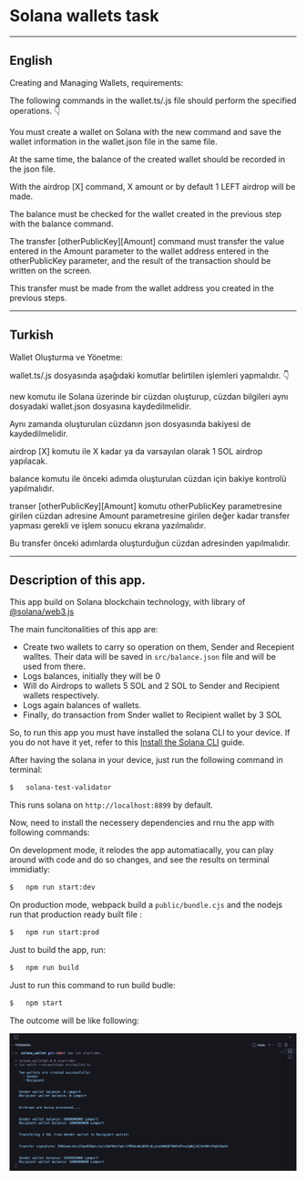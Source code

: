 # Solana wallets task

---

## English

Creating and Managing Wallets, requirements:

The following commands in the wallet.ts/.js file should perform the specified operations. 👇

You must create a wallet on Solana with the new command and save the wallet information in the wallet.json file in the same file.

At the same time, the balance of the created wallet should be recorded in the json file.

With the airdrop [X] command, X amount or by default 1 LEFT airdrop will be made.

The balance must be checked for the wallet created in the previous step with the balance command.

The transfer [otherPublicKey][Amount] command must transfer the value entered in the Amount parameter to the wallet address entered in the otherPublicKey parameter, and the result of the transaction should be written on the screen.

This transfer must be made from the wallet address you created in the previous steps.

---

## Turkish

Wallet Oluşturma ve Yönetme:

wallet.ts/.js dosyasında aşağıdaki komutlar belirtilen işlemleri yapmalıdır. 👇

new komutu ile Solana üzerinde bir cüzdan oluşturup, cüzdan bilgileri aynı dosyadaki wallet.json dosyasına kaydedilmelidir.

Aynı zamanda oluşturulan cüzdanın json dosyasında bakiyesi de kaydedilmelidir.

airdrop [X] komutu ile X kadar ya da varsayılan olarak 1 SOL airdrop yapılacak.

balance komutu ile önceki adımda oluşturulan cüzdan için bakiye kontrolü yapılmalıdır.

transer [otherPublicKey][Amount] komutu otherPublicKey parametresine girilen cüzdan adresine Amount parametresine girilen değer kadar transfer yapması gerekli ve işlem sonucu ekrana yazılmalıdır.

Bu transfer önceki adımlarda oluşturduğun cüzdan adresinden yapılmalıdır.

---

## Description of this app.

This app build on Solana blockchain technology, with library of [@solana/web3.js](https://www.npmjs.com/package/@solana/web3.js)

The main funcitonalities of this app are:

- Create two wallets to carry so operation on them, Sender and Recepient walltes. Their data will be saved in <code>src/balance.json</code> file and will be used from there.
- Logs balances, initially they will be 0
- Will do Airdrops to wallets 5 SOL and 2 SOL to Sender and Recipient wallets respectively.
- Logs again balances of wallets.
- Finally, do transaction from Snder wallet to Recipient wallet by 3 SOL

So, to run this app you must have installed the solana CLI to your device. If you do not have it yet, refer to this [Install the Solana CLI](https://docs.solanalabs.com/cli/install) guide.

After having the solana in your device, just run the following command in terminal:

```bash
$   solana-test-validator
```

This runs solana on <code>http://localhost:8899</code> by default.

Now, need to install the necessery dependencies and rnu the app with following commands:

On development mode, it relodes the app automatiacally, you can play around with code and do so changes, and see the results on terminal immidiatly:

```bash
$   npm run start:dev
```

On production mode, webpack build a <code>public/bundle.cjs</code> and the nodejs run that production ready built file :

```bash
$   npm run start:prod
```

Just to build the app, run:

```bash
$   npm run build
```

Just to run this command to run build budle:

```bash
$   npm start
```

The outcome will be like following:

![alt text](<images/Screenshot 2024-02-19 at 18.08.56.png>)
